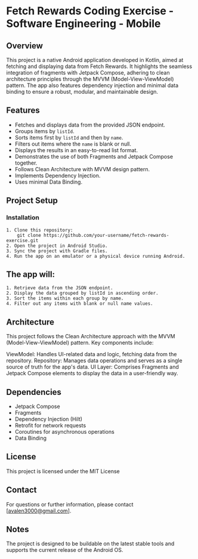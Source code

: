 # Fetch Rewards Coding Exercise - Software Engineering - Mobile

## Overview

This project is a native Android application developed in Kotlin, aimed at fetching and displaying data from Fetch Rewards. It highlights the seamless integration of fragments with Jetpack Compose, adhering to clean architecture principles through the MVVM (Model-View-ViewModel) pattern. The app also features dependency injection and minimal data binding to ensure a robust, modular, and maintainable design.

## Features

- Fetches and displays data from the provided JSON endpoint.
- Groups items by `listId`.
- Sorts items first by `listId` and then by `name`.
- Filters out items where the `name` is blank or null.
- Displays the results in an easy-to-read list format.
- Demonstrates the use of both Fragments and Jetpack Compose together.
- Follows Clean Architecture with MVVM design pattern.
- Implements Dependency Injection.
- Uses minimal Data Binding.

## Project Setup

### Installation

    1. Clone this repository:
        git clone https://github.com/your-username/fetch-rewards-exercise.git
    2. Open the project in Android Studio.
    3. Sync the project with Gradle files.
    4. Run the app on an emulator or a physical device running Android.

## The app will:

    1. Retrieve data from the JSON endpoint.
    2. Display the data grouped by listId in ascending order.
    3. Sort the items within each group by name.
    4. Filter out any items with blank or null name values.

## Architecture

This project follows the Clean Architecture approach with the MVVM (Model-View-ViewModel) pattern. Key components include:

   ViewModel: Handles UI-related data and logic, fetching data from the repository.
   Repository: Manages data operations and serves as a single source of truth for the app's data.
   UI Layer: Comprises Fragments and Jetpack Compose elements to display the data in a user-friendly way.

## Dependencies

- Jetpack Compose
- Fragments
- Dependency Injection (Hilt)
- Retrofit for network requests
- Coroutines for asynchronous operations
- Data Binding


## License

This project is licensed under the MIT License

## Contact

For questions or further information, please contact [avalen3000@gmail.com].

## Notes
The project is designed to be buildable on the latest stable tools and supports the current release of the Android OS.